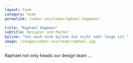 ```yaml
---
layout: team
category: team
permalink: /ueber-uns/team/raphael-hagmann/

title: "Raphael Hagmann"
subtitle: Designer und Macher
byline: "hat auch eine byline die nicht sehr lange ist."
image: /images/ueber-uns/team/raphael.jpg
---
```

Raphael not only heads our design team ...
